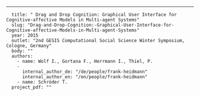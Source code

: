 ---
      title: " Drag and Drop Cognition: Graphical User Interface for Cognitive-affective Models in Multi-agent Systems"
      slug: "Drag-and-Drop-Cognition:-Graphical-User-Interface-for-Cognitive-affective-Models-in-Multi-agent-Systems"
      year: 2015
      outlet: "2nd GESIS Computational Social Science Winter Symposium, Cologne, Germany"
      body: ""
      authors:
        - name: Wolf I., Gortana F., Herrmann I., Thiel, P.
        - 
          internal_author_de: "/de/people/frank-heidmann"
          internal_author_en: "/en/people/frank-heidmann"
        - name: Schröder T.
      project_pdf: ""
      